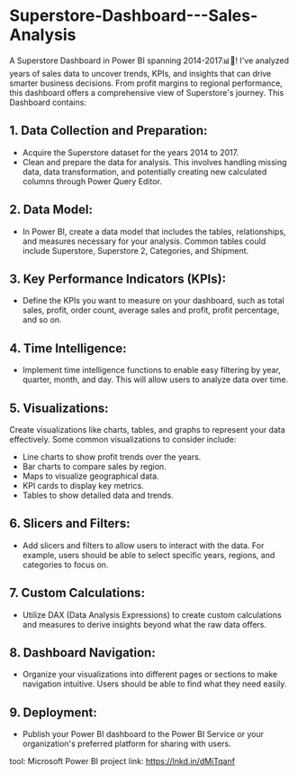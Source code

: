 # Superstore-Dashboard---Sales-Analysis
A Superstore Dashboard in Power BI spanning 2014-2017📊💼! I've analyzed years of sales data to uncover trends, KPIs, and insights that can drive smarter business decisions. From profit margins to regional performance, this dashboard offers a comprehensive view of Superstore's journey. This Dashboard contains:

## 1. Data Collection and Preparation:
- Acquire the Superstore dataset for the years 2014 to 2017.
- Clean and prepare the data for analysis. This involves handling missing data, data transformation, and potentially creating new calculated columns through Power Query Editor.
## 2. Data Model:
- In Power BI, create a data model that includes the tables, relationships, and measures necessary for your analysis. Common tables could include Superstore, Superstore 2, Categories, and Shipment.
## 3. Key Performance Indicators (KPIs):
- Define the KPIs you want to measure on your dashboard, such as total sales, profit, order count, average sales and profit, profit percentage, and so on.
## 4. Time Intelligence:
- Implement time intelligence functions to enable easy filtering by year, quarter, month, and day. This will allow users to analyze data over time.
## 5. Visualizations:
Create visualizations like charts, tables, and graphs to represent your data effectively. Some common visualizations to consider include:
- Line charts to show profit trends over the years.
- Bar charts to compare sales by region.
- Maps to visualize geographical data.
- KPI cards to display key metrics.
- Tables to show detailed data and trends.
## 6. Slicers and Filters:
- Add slicers and filters to allow users to interact with the data. For example, users should be able to select specific years, regions, and categories to focus on.
## 7. Custom Calculations:
- Utilize DAX (Data Analysis Expressions) to create custom calculations and measures to derive insights beyond what the raw data offers.
## 8. Dashboard Navigation:
- Organize your visualizations into different pages or sections to make navigation intuitive. Users should be able to find what they need easily.
## 9. Deployment:
- Publish your Power BI dashboard to the Power BI Service or your organization's preferred platform for sharing with users.

tool: Microsoft Power BI
project link: https://lnkd.in/dMiTqanf

